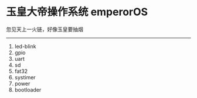 # 玉皇大帝操作系统 emperorOS
忽见天上一火链，好像玉皇要抽烟

--------------------------------------------------------------

1. led-blink
2. gpio
3. uart
4. sd
5. fat32
6. systimer
7. power
8. bootloader
